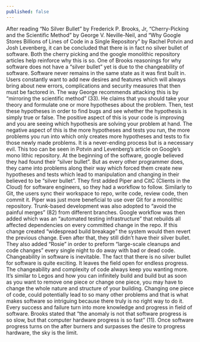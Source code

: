 ```yaml
---
published: false
---
```

After reading “No Silver Bullet” by Frederick P. Brooks, Jr, “Cherry-Picking and the Scientific Method” by George V. Neville-Neil, and “Why Google Stores Billions of Lines of Code in a Single Repository” by Rachel Potvin and Josh Levenberg, it can be concluded that there is in fact no silver bullet of software. Both the cherry picking and the google monolithic repository articles help reinforce why this is so.
One of Brooks reasonings for why software does not have a “silver bullet” yet is due to the changeability of software. Software never remains in the same state as it was first built in. Users constantly want to add new desires and features which will always bring about new errors, complications and security measures that then must be factored in. The way George recommends attacking this is by “mirroring the scientific method” (33). He claims that you should take your theory and formulate one or more hypotheses about the problem. Then, test these hypotheses in order to find bugs and see whether the hypothesis is simply true or false. The positive aspect of this is your code is improving and you are seeing which hypothesis are solving your problem at hand. The negative aspect of this is the more hypotheses and tests you run, the more problems you run into which only creates more hypotheses and tests to fix those newly made problems. It is a never-ending process but is a necessary evil. This too can be seen in Potvin and Levenberg’s article on Google’s mono lithic repository. 
At the beginning of the software, google believed they had found their “silver bullet”. But as every other programmer does, they came into problems along their way which forced them create new hypotheses and tests which lead to manipulation and changing in their believed to be “silver bullet”. They first added Piper and CitC (Clients in the Cloud) for software engineers, so they had a workflow to follow. Similarly to Git, the users sync their workspace to repo, write code, review code, then commit it. Piper was just more beneficial to use over Git for a monolithic repository. Trunk-based development was also adopted to “avoid the painful merges” (82) from different branches. Google workflow was then added which was an “automated testing infrastructure” that rebuilds all affected dependencies on every committed change in the repo. If this change created “widespread build breakage” the system would then revert the previous change. Even after that, they still didn’t have their silver bullet. They also added “Rosie” in order to preform “large-scale cleanups and code changes” every single night to do away with bad or dead code. Changeability in software is inevitable.
The fact that there is no silver bullet for software is quite exciting. It leaves the field open for endless progress. The changeability and complexity of code always keep you wanting more. It’s similar to Legos and how you can infinitely build and build but as soon as you want to remove one piece or change one piece, you may have to change the whole nature and structure of your building. Changing one piece of code, could potentially lead to so many other problems and that is what makes software so intriguing because there truly is no right way to do it. Every success and failure turn into more knowledge and progress in field of software.  Brooks stated that “the anomaly is not that software progress is so slow, but that computer hardware progress is so fast” (11). Once software progress turns on the after burners and surpasses the desire to progress hardware, the sky is the limit.

